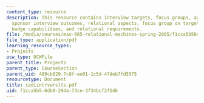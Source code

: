 ```yaml
---
content_type: resource
description: This resource contains interview targets, focus groups, agenda/questions,
  sponsor interview outcomes, relational aspects, focus group on target description,
  badge capabilities, and relational requirements.
file: /media/courses/mas-965-relational-machines-spring-2005/f1cca5b56db8294a73ce3f34bcf2f5d6_sadiintrvwrslts.pdf
file_type: application/pdf
learning_resource_types:
- Projects
ocw_type: OCWFile
parent_title: Projects
parent_type: CourseSection
parent_uid: 489cb029-7c8f-ee01-1c5d-47deb7fd5575
resourcetype: Document
title: sadiintrvwrslts.pdf
uid: f1cca5b5-6db8-294a-73ce-3f34bcf2f5d6
---
```

